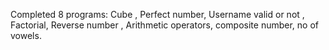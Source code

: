 
Completed 8 programs:
Cube ,
Perfect number,
Username valid or not ,
Factorial,
Reverse number ,
Arithmetic operators,
composite number,
no of vowels.
